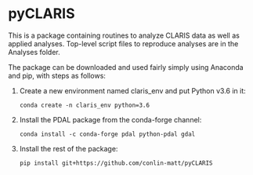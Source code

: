 # pyCLARIS
This is a package containing routines to analyze CLARIS data as well as applied analyses. Top-level script files to reproduce analyses are in the Analyses folder.

The package can be downloaded and used fairly simply using Anaconda
and pip, with steps as follows:

1. Create a new environment named claris_env and put Python v3.6 in it:

    `conda create -n claris_env python=3.6`
    
2. Install the PDAL package from the conda-forge channel:

    `conda install -c conda-forge pdal python-pdal gdal`
    
3. Install the rest of the package:

    `pip install git+https://github.com/conlin-matt/pyCLARIS`


